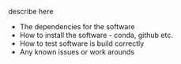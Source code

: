 describe here 
- The dependencies for the software 
- How to install the software - conda, github etc. 
- How to test software is build correctly 
- Any known issues or work arounds 
